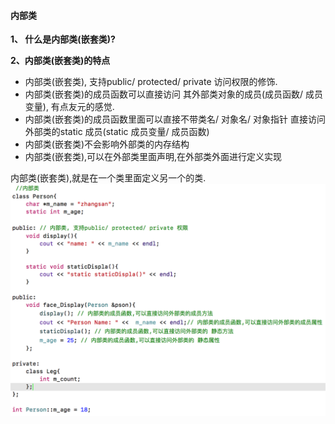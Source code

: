 #### 内部类

**1、 什么是内部类(嵌套类)?**

**2、内部类(嵌套类)的特点**
- 内部类(嵌套类), 支持public/ protected/ private 访问权限的修饰.
- 内部类(嵌套类)的成员函数可以直接访问 其外部类对象的成员(成员函数/ 成员变量), 有点友元的感觉.
- 内部类(嵌套类)的成员函数里面可以直接不带类名/ 对象名/ 对象指针 直接访问外部类的static 成员(static 成员变量/ 成员函数)
- 内部类(嵌套类)不会影响外部类的内存结构
- 内部类(嵌套类),可以在外部类里面声明,在外部类外面进行定义实现

内部类(嵌套类),就是在一个类里面定义另一个的类.
![](/assets/Snip20190217_1.png)